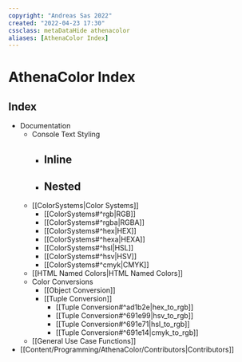 ```yaml
---
copyright: "Andreas Sas 2022"
created: "2022-04-23 17:30"
cssclass: metaDataHide athenacolor
aliases: [AthenaColor Index]
---
```

# AthenaColor Index
## Index

- Documentation
    - Console Text Styling
        - Inline
            - 
        - Nested
            - 
    - [[ColorSystems|Color Systems]]
        - [[ColorSystems#^rgb|RGB]]
        - [[ColorSystems#^rgba|RGBA]]
        - [[ColorSystems#^hex|HEX]]
        - [[ColorSystems#^hexa|HEXA]]
        - [[ColorSystems#^hsl|HSL]]
        - [[ColorSystems#^hsv|HSV]]
        - [[ColorSystems#^cmyk|CMYK]]
    - [[HTML Named Colors|HTML Named Colors]]
    - Color Conversions
        - [[Object Conversion]]
        - [[Tuple Conversion]]
            - [[Tuple Conversion#^ad1b2e|hex_to_rgb]]
            - [[Tuple Conversion#^691e99|hsv_to_rgb]]
            - [[Tuple Conversion#^691e71|hsl_to_rgb]]
            - [[Tuple Conversion#^691e14|cmyk_to_rgb]]
    - [[General Use Case Functions]]
- [[Content/Programming/AthenaColor/Contributors|Contributors]]

